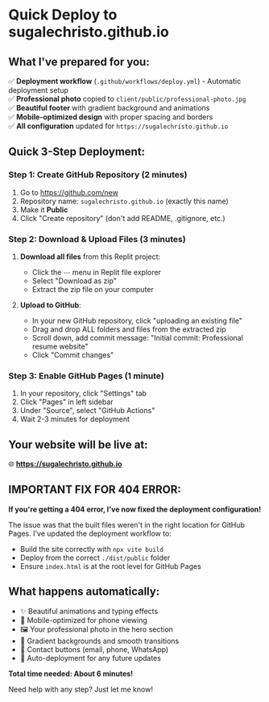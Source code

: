 # Quick Deploy to sugalechristo.github.io

## What I've prepared for you:

✅ **Deployment workflow** (`.github/workflows/deploy.yml`) - Automatic deployment setup  
✅ **Professional photo** copied to `client/public/professional-photo.jpg`  
✅ **Beautiful footer** with gradient background and animations  
✅ **Mobile-optimized design** with proper spacing and borders  
✅ **All configuration** updated for `https://sugalechristo.github.io`  

## Quick 3-Step Deployment:

### Step 1: Create GitHub Repository (2 minutes)
1. Go to https://github.com/new
2. Repository name: `sugalechristo.github.io` (exactly this name)
3. Make it **Public**
4. Click "Create repository" (don't add README, .gitignore, etc.)

### Step 2: Download & Upload Files (3 minutes)
1. **Download all files** from this Replit project:
   - Click the ⋯ menu in Replit file explorer
   - Select "Download as zip"
   - Extract the zip file on your computer

2. **Upload to GitHub**:
   - In your new GitHub repository, click "uploading an existing file"
   - Drag and drop ALL folders and files from the extracted zip
   - Scroll down, add commit message: "Initial commit: Professional resume website"
   - Click "Commit changes"

### Step 3: Enable GitHub Pages (1 minute)
1. In your repository, click "Settings" tab
2. Click "Pages" in left sidebar  
3. Under "Source", select "GitHub Actions"
4. Wait 2-3 minutes for deployment

## Your website will be live at:
🌐 **https://sugalechristo.github.io**

## IMPORTANT FIX FOR 404 ERROR:
**If you're getting a 404 error, I've now fixed the deployment configuration!**

The issue was that the built files weren't in the right location for GitHub Pages. I've updated the deployment workflow to:
- Build the site correctly with `npx vite build`  
- Deploy from the correct `./dist/public` folder
- Ensure `index.html` is at the root level for GitHub Pages

## What happens automatically:
- ✨ Beautiful animations and typing effects
- 📱 Mobile-optimized for phone viewing  
- 🖼️ Your professional photo in the hero section
- 🎨 Gradient backgrounds and smooth transitions
- 📧 Contact buttons (email, phone, WhatsApp)
- 🔄 Auto-deployment for any future updates

**Total time needed: About 6 minutes!**

Need help with any step? Just let me know!
